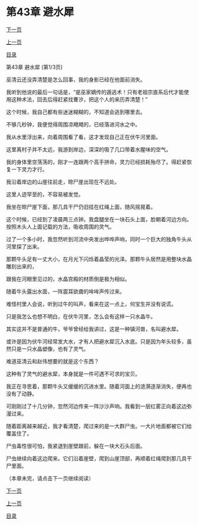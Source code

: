<h1>第43章   避水犀</h1>
            <div><p><a href="./127_%E7%AC%AC43%E7%AB%A0_%E9%81%BF%E6%B0%B4%E7%8A%80.md">下一页</a></p><p><a href="./125_%E7%AC%AC42%E7%AB%A0_%E6%B0%B4%E9%81%81.md">上一页</a></p><p><a href="../">目录</a></p></div>
            <div><p>第43章   避水犀 (第1/3页)</p><p>巫清云还没弄清楚是怎么回事，我的身影已经在他面前消失。</p><p>我听到他说的最后一句话是，“是巫家嫡传的遁逃术！只有老祖宗直系后代才能使用这种术法，回去后得赶紧找曹汐，把这个人的来历弄清楚！”</p><p>这个时候，我自己都有些迷迷糊糊的，不知道会逃到哪里去。</p><p>不够几秒钟，我便觉得周围凉飕飕的，已经落进河水之中。</p><p>我从水里浮出来，向着周围看了看，这才发现自己正在伏牛河里面。</p><p>这里离村子并不太远，我游到岸边，深深的吸了几口带着水腥味的空气。</p><p>我的身体里空荡荡的，刚才一连跟两个高手拼命，灵力已经损耗殆尽了。得赶紧恢复一下灵力才行。</p><p>我沿着岸边的山崖往前走，晾尸崖出现在不远处。</p><p>这里人迹罕至的，不容易被发觉。</p><p>我坐在晾尸崖下面，那几具干尸仍旧挂在红绳上面，随风摇晃着。</p><p>这个时候，已经到了凌晨两三点钟。我盘腿坐在一块石头上面，脸朝着河边方向。按照木头人上面记载的方法，吸收周围的灵气。</p><p>过了一个多小时，我忽然听到河流中央发出哗哗声响，同时一个巨大的独角牛头从河里探了出来。</p><p>那颗牛头足有一丈大小，在月光下闪烁着晶莹的光泽。那颗牛头居然是用整块水晶雕刻出来的，</p><p>跟我在河眼里见过的，水晶宫殿的材质倒是极为相似。</p><p>随着牛头露出水面，一阵震耳欲聋的哞哞声传过来。</p><p>难怪村里人会说，听到过牛的叫声，看来在这一点上，何宝生并没有说谎。</p><p>只是我怎么也想不明白，在伏牛河里，怎么会有这样一只水晶牛。</p><p>其实这并不是普通的牛，爷爷曾经给我讲过，这是一种镇河兽，名叫避水犀。</p><p>或许是因为伏牛河经常发大水，才有人把避水犀沉入水底。只是因为年头较多，虽然只是一只水晶塑像，也有了灵气。</p><p>难道巫清云和赵伟想要的就是这个东西？</p><p>这种有了灵气的避水犀，本身就是一件可遇不可求的宝贝。</p><p>我正在寻思着，那颗牛头又缓缓的沉进水里。随着河面上的涟漪逐渐消失，便再也没有了动静。</p><p>可刚刚过了十几分钟，忽然河边传来一阵沙沙声响。我看到一层红雾正向着这边弥漫过来。</p><p>随着距离越来越近，我才看清楚，爬过来的是一大群尸虫。一大片地面都被它们给覆盖住了。</p><p>尸虫毒性很可怕，我紧退到崖壁跟前，躲在一块大石头后面。</p><p>尸虫继续向着这边爬来。它们沿着崖壁，爬到山崖顶部，再顺着红绳爬到那几具干尸里面。</p><p>（本章未完，请点击下一页继续阅读）</p></div>
            <div><p><a href="./127_%E7%AC%AC43%E7%AB%A0_%E9%81%BF%E6%B0%B4%E7%8A%80.md">下一页</a></p><p><a href="./125_%E7%AC%AC42%E7%AB%A0_%E6%B0%B4%E9%81%81.md">上一页</a></p><p><a href="../">目录</a></p></div>